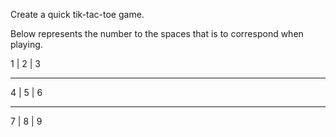 Create a quick tik-tac-toe game.

Below represents the number to the spaces that is to correspond when playing.

 1 | 2 | 3 
 -   -   -
 4 | 5 | 6 
 _   _   _
 7 | 8 | 9 

